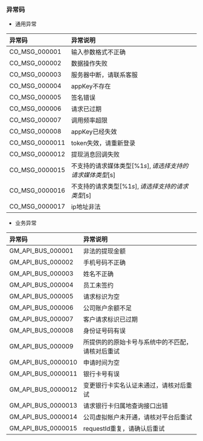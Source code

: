 ### 异常码

- 通用异常

|异常码|异常说明|
|:----    |:-------    |
|	CO_MSG_000001  | 输入参数格式不正确    |
|	CO_MSG_000002  |  数据操作失败   |
|	CO_MSG_000003  |  服务器中断，请联系客服   |
|	CO_MSG_000004  |  appKey不存在   |
|	CO_MSG_000005  |  签名错误   |
|	CO_MSG_000006  |  请求已过期   |
|	CO_MSG_000007  |  调用频率超限   |
|	CO_MSG_000008  |  appKey已经失效   |
|	CO_MSG_0000011 |  token失效，请重新登录   |
|	CO_MSG_0000012  |  提现消息回调失败   |
|	CO_MSG_0000015  |  不支持的请求媒体类型[%1$s],请选择支持的请求媒体类型[%2$s]   |
|	CO_MSG_0000016  |  不支持的请求类型[%1$s],请选择支持的请求类型[%2$s]   |
|	CO_MSG_0000017  |  ip地址非法   |


-  业务异常

|异常码|异常说明|
|:----    |:-------    |
|	GM_API_BUS_000001  |   非法的提现金额  |
|	GM_API_BUS_000002  |  手机号码不正确   |
|	GM_API_BUS_000003  |   姓名不正确  |
|	GM_API_BUS_000004  |  员工未签约   |
|	GM_API_BUS_000005  |   请求标识为空  |
|	GM_API_BUS_000006  |   公司账户余额不足  |
|	GM_API_BUS_000007  |  客户请求标识已过期   |
|	GM_API_BUS_000008  |  身份证号码有误   |
|	GM_API_BUS_000009  |   所提供的的原始卡号与系统中的不匹配，请核对后重试  |
|	GM_API_BUS_0000010  |  申请时间为空   |
|	GM_API_BUS_0000011  |   银行卡号有误  |
|	GM_API_BUS_0000012  |   变更银行卡实名认证未通过，请核对后重试  |
|	GM_API_BUS_0000013  |   请求银行卡归属地查询接口出错  |
|	GM_API_BUS_0000014  |   公司虚拟帐户未开通，请核对平台后重试 |
|	GM_API_BUS_0000015  |   requestId重复，请确认后重试  |
